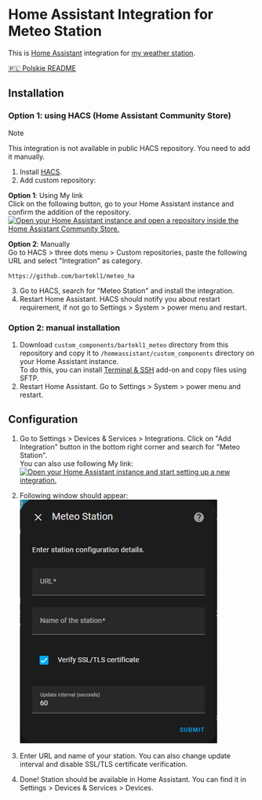 # Home Assistant Integration for Meteo Station

This is [Home Assistant](https://www.home-assistant.io/) integration for [my weather station](https://github.com/bartekl1/meteo).

[🇵🇱 Polskie README](README_PL.md)

## Installation

### Option 1: using HACS (Home Assistant Community Store)

> [!NOTE]
> This integration is not available in public HACS repository. You need to add it manually.

1. Install [HACS](https://www.hacs.xyz/docs/use/).
2. Add custom repository:

**Option 1**: Using My link \
Click on the following button, go to your Home Assistant instance and confirm the addition of the repository. \
[![Open your Home Assistant instance and open a repository inside the Home Assistant Community Store.](https://my.home-assistant.io/badges/hacs_repository.svg)](https://my.home-assistant.io/redirect/hacs_repository/?owner=bartekl1&repository=meteo_ha&category=integration)

**Option 2**: Manually \
Go to HACS > three dots menu > Custom repositories, paste the following URL and select "Integration" as category.

```
https://github.com/bartekl1/meteo_ha
```

3. Go to HACS, search for "Meteo Station" and install the integration.
4. Restart Home Assistant. HACS should notify you about restart requirement, if not go to Settings > System > power menu and restart.

### Option 2: manual installation

1. Download `custom_components/bartekl1_meteo` directory from this repository and copy it to `/homeassistant/custom_components` directory on your Home Assistant instance. \
To do this, you can install [Terminal & SSH](https://my.home-assistant.io/redirect/supervisor_addon/?addon=core_ssh) add-on and copy files using SFTP.
2. Restart Home Assistant. Go to Settings > System > power menu and restart.

## Configuration

1. Go to Settings > Devices & Services > Integrations. Click on "Add Integration" button in the bottom right corner and search for "Meteo Station". \
You can also use following My link: \
[![Open your Home Assistant instance and start setting up a new integration.](https://my.home-assistant.io/badges/config_flow_start.svg)](https://my.home-assistant.io/redirect/config_flow_start/?domain=bartekl1_meteo)

2. Following window should appear: \
![Meteo Station configuration](images/config.png)

3. Enter URL and name of your station. You can also change update interval and disable SSL/TLS certificate verification.

4. Done! Station should be available in Home Assistant. You can find it in Settings > Devices & Services > Devices.
